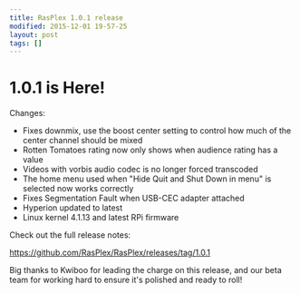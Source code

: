 ```yaml
---
title: RasPlex 1.0.1 release
modified: 2015-12-01 19-57-25
layout: post
tags: []
---
```


# 1.0.1 is Here!

Changes:
- Fixes downmix, use the boost center setting to control how much of the center channel should be mixed
- Rotten Tomatoes rating now only shows when audience rating has a value
- Videos with vorbis audio codec is no longer forced transcoded
- The home menu used when "Hide Quit and Shut Down in menu" is selected now works correctly
- Fixes Segmentation Fault when USB-CEC adapter attached
- Hyperion updated to latest
- Linux kernel 4.1.13 and latest RPi firmware

Check out the full release notes:

https://github.com/RasPlex/RasPlex/releases/tag/1.0.1

Big thanks to Kwiboo for leading the charge on this release, and our beta team for working hard to ensure it's polished and ready to roll!

